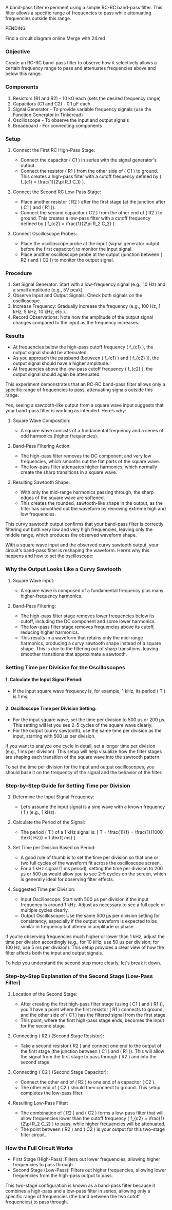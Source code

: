 A band-pass filter experiment using a simple RC-RC band-pass filter. This filter allows a specific range of frequencies to pass while attenuating frequencies outside this range.

PENDING

Find a circuit diagram online
Merge with 24.md

### Objective

Create an RC-RC band-pass filter to observe how it selectively allows a certain frequency range to pass and attenuates frequencies above and below this range.

### Components

1. Resistors (R1 and R2) - 10 kΩ each (sets the desired frequency range)
2. Capacitors (C1 and C2) - 0.1 µF each
3. Signal Generator - To provide variable frequency signals (use the Function Generator in Tinkercad)
4. Oscilloscope - To observe the input and output signals
5. Breadboard - For connecting components

### Setup

1. Connect the First RC High-Pass Stage:
   - Connect the capacitor \( C1 \) in series with the signal generator's output.
   - Connect the resistor \( R1 \) from the other side of \( C1 \) to ground. This creates a high-pass filter with a cutoff frequency defined by \( f_{c1} = \frac{1}{2\pi R_1 C_1} \).

2. Connect the Second RC Low-Pass Stage:
   - Place another resistor \( R2 \) after the first stage (at the junction after \( C1 \) and \( R1 \)).
   - Connect the second capacitor \( C2 \) from the other end of \( R2 \) to ground. This creates a low-pass filter with a cutoff frequency defined by \( f_{c2} = \frac{1}{2\pi R_2 C_2} \).

3. Connect Oscilloscope Probes:
   - Place the oscilloscope probe at the input (signal generator output before the first capacitor) to monitor the input signal.
   - Place another oscilloscope probe at the output (junction between \( R2 \) and \( C2 \)) to monitor the output signal.

### Procedure

1. Set Signal Generator: Start with a low-frequency signal (e.g., 10 Hz) and a small amplitude (e.g., 5V peak).
2. Observe Input and Output Signals: Check both signals on the oscilloscope.
3. Increase Frequency: Gradually increase the frequency (e.g., 100 Hz, 1 kHz, 5 kHz, 10 kHz, etc.).
4. Record Observations: Note how the amplitude of the output signal changes compared to the input as the frequency increases.

### Results

- At frequencies below the high-pass cutoff frequency \( f_{c1} \), the output signal should be attenuated.
- As you approach the passband (between \( f_{c1} \) and \( f_{c2} \)), the output signal should have a higher amplitude.
- At frequencies above the low-pass cutoff frequency \( f_{c2} \), the output signal should again be attenuated.

This experiment demonstrates that an RC-RC band-pass filter allows only a specific range of frequencies to pass, attenuating signals outside this range.

Yes, seeing a sawtooth-like output from a square wave input suggests that your band-pass filter is working as intended. Here’s why:

1. Square Wave Composition:
   - A square wave consists of a fundamental frequency and a series of odd harmonics (higher frequencies).

2. Band-Pass Filtering Action:
   - The high-pass filter removes the DC component and very low frequencies, which smooths out the flat parts of the square wave.
   - The low-pass filter attenuates higher harmonics, which normally create the sharp transitions in a square wave.

3. Resulting Sawtooth Shape:
   - With only the mid-range harmonics passing through, the sharp edges of the square wave are softened.
   - This creates the rounded, sawtooth-like shape in the output, as the filter has smoothed out the waveform by removing extreme high and low frequencies.

This curvy sawtooth output confirms that your band-pass filter is correctly filtering out both very low and very high frequencies, leaving only the middle range, which produces the observed waveform shape.

With a square wave input and the observed curvy sawtooth output, your circuit's band-pass filter is reshaping the waveform. Here’s why this happens and how to set the oscilloscope:

### Why the Output Looks Like a Curvy Sawtooth

1. Square Wave Input:
   - A square wave is composed of a fundamental frequency plus many higher-frequency harmonics.

2. Band-Pass Filtering:
   - The high-pass filter stage removes lower frequencies below its cutoff, including the DC component and some lower harmonics.
   - The low-pass filter stage removes frequencies above its cutoff, reducing higher harmonics.
   - This results in a waveform that retains only the mid-range harmonics, producing a curvy sawtooth shape instead of a square shape. This is due to the filtering out of sharp transitions, leaving smoother transitions that approximate a sawtooth.

### Setting Time per Division for the Oscilloscopes

#### 1. Calculate the Input Signal Period:
   - If the input square wave frequency is, for example, 1 kHz, its period \( T \) is 1 ms.

#### 2. Oscilloscope Time per Division Setting:
   - For the input square wave, set the time per division to 500 μs or 200 μs. This setting will let you see 2–5 cycles of the square wave clearly.
   - For the output (curvy sawtooth), use the same time per division as the input, starting with 500 μs per division.

If you want to analyze one cycle in detail, set a longer time per division (e.g., 1 ms per division). This setup will help visualize how the filter stages are shaping each transition of the square wave into the sawtooth pattern.

To set the time per division for the input and output oscilloscopes, you should base it on the frequency of the signal and the behavior of the filter.

### Step-by-Step Guide for Setting Time per Division

1. Determine the Input Signal Frequency:
   - Let’s assume the input signal is a sine wave with a known frequency \( f \) (e.g., 1 kHz).

2. Calculate the Period of the Signal:
   - The period \( T \) of a 1 kHz signal is:
     \[
     T = \frac{1}{f} = \frac{1}{1000 \text{ Hz}} = 1 \text{ ms}
     \]

3. Set Time per Division Based on Period:
   - A good rule of thumb is to set the time per division so that one or two full cycles of the waveform fit across the oscilloscope screen.
   - For a 1 kHz signal (1 ms period), setting the time per division to 200 μs or 500 μs would allow you to see 2–5 cycles on the screen, which is generally ideal for observing filter effects.

4. Suggested Time per Division:
   - Input Oscilloscope: Start with 500 μs per division if the input frequency is around 1 kHz. Adjust as necessary to see a full cycle or multiple cycles clearly.
   - Output Oscilloscope: Use the same 500 μs per division setting for consistency, especially if the output waveform is expected to be similar in frequency but altered in amplitude or phase.

If you’re observing frequencies much higher or lower than 1 kHz, adjust the time per division accordingly (e.g., for 10 kHz, use 50 μs per division; for 100 Hz, use 5 ms per division). This setup provides a clear view of how the filter affects both the input and output signals.

To help you understand the second step more clearly, let's break it down.

### Step-by-Step Explanation of the Second Stage (Low-Pass Filter)

1. Location of the Second Stage:
   - After creating the first high-pass filter stage (using \( C1 \) and \( R1 \)), you’ll have a point where the first resistor \( R1 \) connects to ground, and the other side of \( C1 \) has the filtered signal from the first stage.
   - This point, where the first high-pass stage ends, becomes the input for the second stage.

2. Connecting \( R2 \) (Second Stage Resistor):
   - Take a second resistor \( R2 \) and connect one end to the output of the first stage (the junction between \( C1 \) and \( R1 \)). This will allow the signal from the first stage to pass through \( R2 \) and into the second stage.

3. Connecting \( C2 \) (Second Stage Capacitor):
   - Connect the other end of \( R2 \) to one end of a capacitor \( C2 \).
   - The other end of \( C2 \) should then connect to ground. This setup completes the low-pass filter.

4. Resulting Low-Pass Filter:
   - The combination of \( R2 \) and \( C2 \) forms a low-pass filter that will allow frequencies lower than the cutoff frequency \( f_{c2} = \frac{1}{2\pi R_2 C_2} \) to pass, while higher frequencies will be attenuated.
   - The point between \( R2 \) and \( C2 \) is your output for this two-stage filter circuit.

### How the Full Circuit Works

- First Stage (High-Pass): Filters out lower frequencies, allowing higher frequencies to pass through.
- Second Stage (Low-Pass): Filters out higher frequencies, allowing lower frequencies from the high-pass output to pass.

This two-stage configuration is known as a band-pass filter because it combines a high-pass and a low-pass filter in series, allowing only a specific range of frequencies (the band between the two cutoff frequencies) to pass through.
